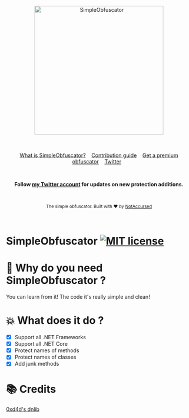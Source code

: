 <p align="center">
    <img width="350" height="350" src="https://i.imgur.com/U5eX8ER.png" alt="SimpleObfuscator">
    <br>
    <br>
    <br>
</p>

<p align="center">
    <a href="https://github.com/NotAccursed/SimpleObfuscator/wiki/Home--Simple-Obfuscator">What is SimpleObfuscator?</a>&nbsp;&nbsp;&nbsp;
    <a href="https://github.com/NotAccursed/SimpleObfuscator/issues">Contribution guide</a>&nbsp;&nbsp;&nbsp;
    <a href="https://mwsoftobf.xyz/">Get a premium obfuscator</a>&nbsp;&nbsp;&nbsp;
    <a href="https://twitter.com/NAccursed">Twitter</a>&nbsp;&nbsp;&nbsp;
</p>

<br>

<p align="center">
    <b>Follow <a href="https://twitter.com/NAccursed">my Twitter account</a> for updates on new protection additions.</b>
</p>

<br>

<p align="center">
  <sub>The simple obfuscator. Built with ❤︎ by <a href="https://twitter.com/NAccursed">NotAccursed</a></sub>
</p>
<br>

# SimpleObfuscator [![MIT license](https://img.shields.io/badge/License-MIT-blue.svg)](https://lbesson.mit-license.org/)


# 📜 Why do you need SimpleObfuscator ?

You can learn from it! The code it's really simple and clean!

# 💥 What does it do ?

- [x] Support all .NET Frameworks
- [x] Support all .NET Core 
- [x] Protect names of methods
- [x] Protect names of classes
- [x] Add junk methods

# 📚 Credits 

[0xd4d's dnlib](https://github.com/0xd4d/dnlib/)
